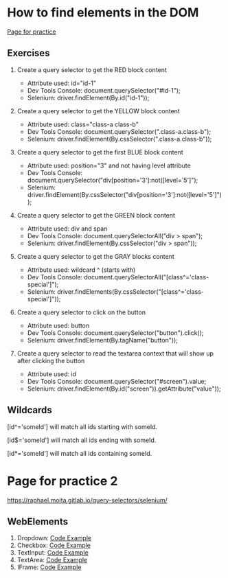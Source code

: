 
# How to find elements in the DOM

[Page for practice](https://raphael.moita.gitlab.io/query-selectors/page-1.html)

## Exercises
1. Create a query selector to get the RED block content

    * Attribute used: id="id-1"
    * Dev Tools Console: document.querySelector("#id-1");
    * Selenium: driver.findElement(By.id("id-1"));

2. Create a query selector to get the YELLOW block content
    * Attribute used: class="class-a class-b"
    * Dev Tools Console: document.querySelector(".class-a.class-b");
    * Selenium: driver.findElement(By.cssSelector(".class-a.class-b"));
    
3. Create a query selector to get the first BLUE block content
    * Attribute used: position="3" and not having level attribute
    * Dev Tools Console: document.querySelector("div[position='3']:not([level='5']");
    * Selenium: driver.findElement(By.cssSelector("div[position='3']:not([level='5']"));
    
4. Create a query selector to get the GREEN block content
    * Attribute used: div and span
    * Dev Tools Console: document.querySelectorAll("div > span");
    * Selenium: driver.findElement(By.cssSelector("div > span"));
    
5. Create a query selector to get the GRAY blocks content
    * Attribute used: wildcard ^ (starts with)
    * Dev Tools Console: document.querySelectorAll("[class^='class-special']");
    * Selenium: driver.findElements(By.cssSelector("[class^='class-special']"));
    
6. Create a query selector to click on the button
    * Attribute used: button
    * Dev Tools Console: document.querySelector("button").click();
    * Selenium: driver.findElement(By.tagName("button"));
    
7. Create a query selector to read the textarea context that will show up after clicking the button
    * Attribute used: id
    * Dev Tools Console: document.querySelector("#screen").value;
    * Selenium: driver.findElement(By.id("screen")).getAttribute("value"));

## Wildcards
[id^='someId'] will match all ids starting with someId.


[id$='someId'] will match all ids ending with someId.


[id*='someId'] will match all ids containing someId.

# Page for practice 2
https://raphael.moita.gitlab.io/query-selectors/selenium/

## WebElements

1. Dropdown: [Code Example](/https://github.com/maricotagc/Selectors/blob/main/Dropdown.java)
2. Checkbox: [Code Example](/https://github.com/maricotagc/Selectors/blob/main/Checkbox.java)
3. TextInput: [Code Example](/https://github.com/maricotagc/Selectors/blob/main/TextInput.java)
4. TextArea: [Code Example](/https://github.com/maricotagc/Selectors/blob/main/Textarea.java)
5. IFrame: [Code Example](/)
